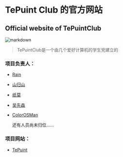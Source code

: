 # TePuint Club 的官方网站
## Official website of TePuintClub

![markdown](https://tepuint.club/favicon.ico "logo")

>TePuintClub是一个由几个爱好计算机的学生党建立的

### 项目负责人：

- [Rain](https://github.com/Rain0073)

- [山归山](https://github.com/ZhangZsky)

- [纸莫](https://github.com/zhimochina)

- [吴先森](https://github.com/unknown-o)

- [ColorOSMan](https://github.com/Archyix)


   还有人员尚未归位......
     
     
### 项目网站：

- [TePuint](https://tepuint.club/)

